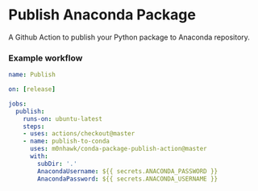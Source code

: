 # Publish Anaconda Package
A Github Action to publish your Python package to Anaconda repository.

### Example workflow
```yaml
name: Publish

on: [release]

jobs:
  publish:
    runs-on: ubuntu-latest
    steps:
    - uses: actions/checkout@master
    - name: publish-to-conda
      uses: m0nhawk/conda-package-publish-action@master
      with:
        subDir: '.'
        AnacondaUsername: ${{ secrets.ANACONDA_PASSWORD }}
        AnacondaPassword: ${{ secrets.ANACONDA_USERNAME }}
```

